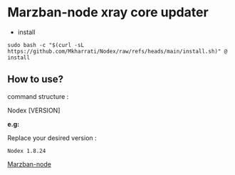  # Marzban-node xray core updater

* install
```
sudo bash -c "$(curl -sL https://github.com/Mkharrati/Nodex/raw/refs/heads/main/install.sh)" @ install
```

## How to use?

command structure :

Nodex [VERSION]

**e.g:**

Replace your desired version :
```
Nodex 1.8.24
```



[Marzban-node](https://github.com/Gozargah/Marzban-node)

